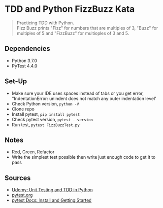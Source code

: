 # TDD and Python FizzBuzz Kata

>Practicing TDD with Python.  
>Fizz Buzz prints "Fizz" for numbers that are multiples of 3, "Buzz" for multiples of 5 and "FizzBuzz" for multioples of 3 and 5.

## Dependencies

- Python 3.7.0
- PyTest 4.4.0
  

## Set-Up

- Make sure your IDE uses spaces instead of tabs or you get error, "IndentationError: unindent does not match any outer indentation level'
- Check Python version, `python -V`
- Clone repo
- Install pytest, `pip install pytest`
- Check pytest version, `pytest --version`
- Run test, `pytest FizzBuzzTest.py`

## Notes

- Red, Green, Refactor
- Write the simplest test possible then write just enough code to get it to pass



## Sources

- [Udemy: Unit Testing and TDD in Python](https://www.udemy.com/unit-testing-and-tdd-in-python/)
- [pytest.org](https://docs.pytest.org)
- [pytest Docs: Install and Getting Started](https://docs.pytest.org/en/3.0.0/getting-started.html)
